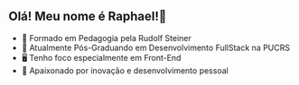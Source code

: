 ## Olá! Meu nome é Raphael!👋

- 🔭 Formado em Pedagogia pela Rudolf Steiner
- 🌱 Atualmente Pós-Graduando em Desenvolvimento FullStack na PUCRS
- 🖥️ Tenho foco especialmente em Front-End
- 🤔 Apaixonado por inovação e desenvolvimento pessoal
